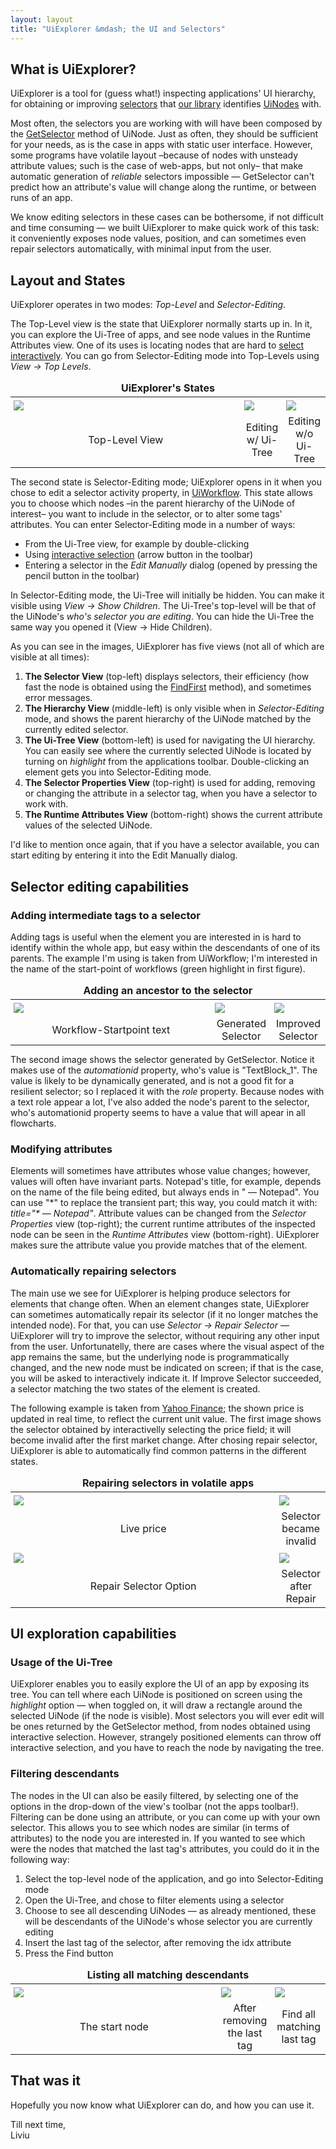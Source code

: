```yaml
---
layout: layout
title: "UiExplorer &mdash; the UI and Selectors"
---
```


## What is UiExplorer?

UiExplorer is a tool for (guess what!) inspecting applications' UI hierarchy, for obtaining or improving [selectors]() that [our library]() identifies [UiNodes]() with.

Most often, the selectors you are working with will have been composed by the [GetSelector]() method of UiNode. 
Just as often, they should be sufficient for your needs, as is the case in apps with static user interface. 
However, some programs have volatile layout &ndash;because of nodes with unsteady attribute values; such is the case of web-apps, but not only&ndash; that make automatic generation of *reliable* selectors impossible &mdash; GetSelector can't predict how an attribute's value will change along the runtime, or between runs of an app.

We know editing selectors in these cases can be bothersome, if not difficult and time consuming &mdash; we built UiExplorer to make quick work of this task: it conveniently exposes node values, position, and can sometimes even repair selectors automatically, with minimal input from the user.

## Layout and States

UiExplorer operates in two modes: *Top-Level* and *Selector-Editing*. 

The Top-Level view is the state that UiExplorer normally starts up in. 
In it, you can explore the Ui-Tree of apps, and see node values in the Runtime Attributes view. One of its uses is locating nodes that are hard to [select interactively](). 
You can go from Selector-Editing mode into Top-Levels using *View &#8594; Top Levels*.

<table style="table-layout: fixed; width: 100%; margin: 0.7em 0">
<thead>
<tr><td colspan=3><span style="display: block; text-align: center"><strong>UiExplorer's States</strong></td></tr>
</thead>

<tbody>
<tr>
<td style="width: 100%; padding: 1%"><img src="/img/blog/UiExplorer-Blog Top-Level-View.png" /></td>
<td style="width: 100%; padding: 1%"><img src="/img/blog/UiExplorer-Blog Selector-Edit-Mode children.png" /></td>
<td style="width: 100%; padding: 1%"><img src="/img/blog/UiExplorer-Blog Edit-Selector-Mode no-children.png" /></td>
</tr>

<tr>
<td><span style="display: block; text-align: center">Top-Level View</span></td>
<td><span style="display: block; text-align: center">Editing w/ Ui-Tree</span></td>
<td><span style="display: block; text-align: center">Editing w/o Ui-Tree</span></td>
</tr>
</tbody>
</table>

The second state is Selector-Editing mode; UiExplorer opens in it when you chose to edit a selector activity property, in [UiWorkflow](). This state allows you to choose which nodes &ndash;in the parent hierarchy of the UiNode of interest&ndash; you want to include in the selector, or to alter some tags' attributes. You can enter Selector-Editing mode in a number of ways:

  * From the Ui-Tree view, for example by double-clicking
  * Using [interactive selection]() (arrow button in the toolbar)
  * Entering a selector in the *Edit Manually* dialog (opened by pressing the pencil button in the toolbar)

In Selector-Editing mode, the Ui-Tree will initially be hidden. You can make it visible using *View &#8594; Show Children*. The Ui-Tree's top-level will be that of the UiNode's *who's selector you are editing*. You can hide the Ui-Tree the same way you opened it (View &#8594; Hide Children).

As you can see in the images, UiExplorer has five views (not all of which are visible at all times):

  1. **The Selector View** (top-left) displays selectors, their efficiency (how fast the node is obtained using the [FindFirst](https://github.com/Deskover/UiPath/wiki/Uinode#wiki-FindFirst) method), and sometimes error messages.
  1. **The Hierarchy View** (middle-left) is only visible when in *Selector-Editing* mode, and shows the parent hierarchy of the UiNode matched by the currently edited selector.
  1. **The Ui-Tree View** (bottom-left) is used for navigating the UI hierarchy. You can easily see where the currently selected UiNode is located by turning on *highlight* from the applications toolbar. Double-clicking an element gets you into Selector-Editing mode.
  1. **The Selector Properties View** (top-right) is used for adding, removing or changing the attribute in a selector tag, when you have a selector to work with.
  1. **The Runtime Attributes View** (bottom-right) shows the current attribute values of the selected UiNode.

I'd like to mention once again, that if you have a selector available, you can start editing by entering it into the Edit Manually dialog.

## Selector editing capabilities

### Adding intermediate tags to a selector

Adding tags is useful when the element you are interested in is hard to identify within the whole app, but easy within the descendants of one of its parents. 
The example I'm using is taken from UiWorkflow; I'm interested in the name of the start-point of workflows (green highlight in first figure). 

<table style="table-layout: fixed; width: 100%; margin: 0.7em 0">
<thead>
<tr><td colspan=3><span style="display: block; text-align: center"><strong>Adding an ancestor to the selector</strong></td></tr>
</thead>

<tbody>
<tr>
<td style="width: 100%; padding: 1%"><img src="/img/blog/UiExplorer-Blog Intermediate-Tag text-view.gif" /></td>
<td style="width: 100%; padding: 1%"><img src="/img/blog/UiExplorer-Blog Intermediate-Tag weak.gif" /></td>
<td style="width: 100%; padding: 1%"><img src="/img/blog/UiExplorer-Blog Intermediate-Tag strong.gif" /></td>
</tr>

<tr>
<td><span style="display: block; text-align: center">Workflow-Startpoint text</span></td>
<td><span style="display: block; text-align: center">Generated Selector</span></td>
<td><span style="display: block; text-align: center">Improved Selector</span></td>
</tr>
</tbody>
</table>

The second image shows the selector generated by GetSelector. 
Notice it makes use of the *automationid* property, who's value is "TextBlock\_1". 
The value is likely to be dynamically generated, and is not a good fit for a resilient selector; so I replaced it with the *role* property.
Because nodes with a text role appear a lot, I've also added the node's parent to the selector, who's automationid property seems to have a value that will apear in all flowcharts.

### Modifying attributes

Elements will sometimes have attributes whose value changes; however, values will often have invariant parts. 
Notepad's title, for example, depends on the name of the file being edited, but always ends in " &mdash; Notepad". 
You can use "&ast;" to replace the transient part; this way, you could match it with: *title="&ast; &mdash; Notepad"*. 
Attribute values can be changed from the *Selector Properties* view (top-right); the current runtime attributes of the inspected node can be seen in the *Runtime Attributes* view (bottom-right).
UiExplorer makes sure the attribute value you provide matches that of the element.

### Automatically repairing selectors

The main use we see for UiExplorer is helping produce selectors for elements that change often. When an element changes state, UiExplorer can sometimes automatically repair its selector (if it no longer matches the intended node). For that, you can use *Selector &#8594; Repair Selector* &mdash; UiExplorer will try to improve the selector, without requiring any other input from the user. Unfortunatelly, there are cases where the visual aspect of the app remains the same, but the underlying node is programmatically changed, and the new node must be indicated on screen; if that is the case, you will be asked to interactively indicate it. If Improve Selector succeeded, a selector matching the two states of the element is created.

The following example is taken from [Yahoo Finance](http://finance.yahoo.com/q?s=AAPL); the shown price is updated in real time, to reflect the current unit value. 
The first image shows the selector obtained by interactivelly selecting the price field; it will become invalid after the first market change.
After chosing repair selector, UiExplorer is able to automatically find common patterns in the different states.

<table style="table-layout: fixed; width: 100%; margin: 0.7em 0">
<thead>
<tr><td colspan=2><span style="display: block; text-align: center"><strong>Repairing selectors in volatile apps</strong></td></tr>
</thead>

<tbody>
<tr>
<td style="width: 100%; padding: 1%"><img src="/img/blog/UiExplorer-Blog Improve-Selector fresh.gif" /></td>
<td style="width: 100%; padding: 1%"><img src="/img/blog/UiExplorer-Blog Improve-Selector break.gif" /></td>
</tr>
<tr>
<td><span style="display: block; text-align: center">Live price</span></td>
<td><span style="display: block; text-align: center">Selector became invalid</span></td>
</tr>

<tr>
<td style="width: 100%; padding: 1%"><img src="/img/blog/UiExplorer-Blog Improve-Selector menu.gif" /></td>
<td style="width: 100%; padding: 1%"><img src="/img/blog/UiExplorer-Blog Improve-Selector done.gif" /></td>
</tr>
<tr>
<td><span style="display: block; text-align: center">Repair Selector Option</span></td>
<td><span style="display: block; text-align: center">Selector after Repair</span></td>
</tr>
</tbody>
</table>



## UI exploration capabilities

### Usage of the Ui-Tree

UiExplorer enables you to easily explore the UI of an app by exposing its tree. 
You can tell where each UiNode is positioned on screen using the *highlight* option &mdash; when toggled on, it will draw a rectangle around the selected UiNode (if the node is visible). 
Most selectors you will ever edit will be ones returned by the GetSelector method, from nodes obtained using interactive selection. 
However, strangely positioned elements can throw off interactive selection, and you have to reach the node by navigating the tree.

### Filtering descendants

The nodes in the UI can also be easily filtered, by selecting one of the options in the drop-down of the view's toolbar (not the apps toolbar!). 
Filtering can be done using an attribute, or you can come up with your own selector. 
This allows you to see which nodes are similar (in terms of attributes) to the node you are interested in. 
If you wanted to see which were the nodes that matched the last tag's attributes, you could do it in the following way:

1. Select the top-level node of the application, and go into Selector-Editing mode
2. Open the Ui-Tree, and chose to filter elements using a selector
3. Choose to see all descending UiNodes &mdash; as already mentioned, these will be descendants of the UiNode's whose selector you are currently editing
4. Insert the last tag of the selector, after removing the idx attribute
5. Press the Find button

<table style="table-layout: fixed; width: 100%; margin: 0.7em 0">
<thead>
<tr><td colspan=3><span style="display: block; text-align: center"><strong>Listing all matching descendants</strong></td></tr>
</thead>

<tbody>
<tr>
<td style="width: 100%; padding: 1%"><img src="/img/blog/UiExplorer-Blog List-Children start.gif" /></td>
<td style="width: 100%; padding: 1%"><img src="/img/blog/UiExplorer-Blog List-Children parent.gif" /></td>
<td style="width: 100%; padding: 1%"><img src="/img/blog/UiExplorer-Blog List-Children result.gif" /></td>
</tr>

<tr>
<td><span style="display: block; text-align: center">The start node</span></td>
<td><span style="display: block; text-align: center">After removing the last tag</span></td>
<td><span style="display: block; text-align: center">Find all matching last tag</span></td>
</tr>
</tbody>
</table>

## That was it

Hopefully you now know what UiExplorer can do, and how you can use it.

Till next time,<br/>
Liviu


